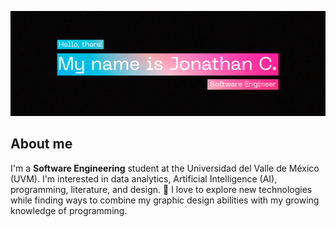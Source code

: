 ![header banner](https://github.com/jonathancazares/jonathancazares/blob/main/banner.png)

## About me

I'm a **Software Engineering** student at the Universidad del Valle de México (UVM). I'm interested in data analytics, Artificial Intelligence (AI), programming, literature, and design. 🤖
I love to explore new technologies while finding ways to combine my graphic design abilities with my growing knowledge of programming.
